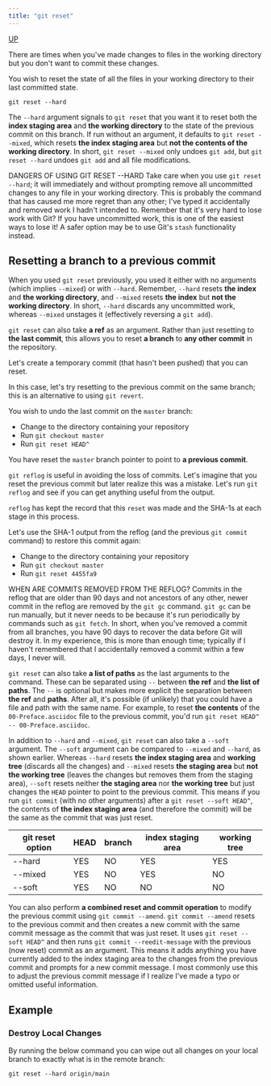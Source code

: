 ```yaml
---
title: "git reset"
---
```


[UP](/git/git-index.html)


There are times when you've made changes to files in the working directory
but you don't want to commit these changes.

You wish to reset the state of all the files in your working directory to their last committed state.

```text
git reset --hard
```

The `--hard` argument signals to `git reset` that
you want it to reset both the **index staging area** and **the working directory** to
the state of the previous commit on this branch.
If run without an argument, it defaults to `git reset --mixed`,
which resets **the index staging area** but **not the contents of the working directory**.
In short, `git reset --mixed` only undoes `git add`, but `git reset --hard` undoes `git add` and all file modifications.

DANGERS OF USING GIT RESET --HARD
Take care when you use `git reset --hard`;
it will immediately and without prompting remove all uncommitted changes to any file in your working directory.
This is probably the command that has caused me more regret than any other;
I've typed it accidentally and removed work I hadn't intended to.
Remember that it's very hard to lose work with Git?
If you have uncommitted work, this is one of the easiest ways to lose it!
A safer option may be to use Git's `stash` functionality instead.

## Resetting a branch to a previous commit

When you used `git reset` previously, you used it either with no arguments (which implies `--mixed`) or with `--hard`.
Remember, `--hard` resets **the index** and **the working directory**, and `--mixed` resets **the index** but **not the working directory**.
In short, `--hard` discards any uncommitted work, whereas `--mixed` unstages it (effectively reversing a `git add`).

`git reset` can also take **a ref** as an argument.
Rather than just resetting to **the last commit**,
this allows you to reset **a branch** to **any other commit** in the repository.

Let's create a temporary commit (that hasn't been pushed) that you can reset.

In this case, let's try resetting to the previous commit on the same branch; this is an alternative to using `git revert`.

You wish to undo the last commit on the `master` branch:

- Change to the directory containing your repository
- Run `git checkout master`
- Run `git reset HEAD^`

You have reset the `master` branch pointer to point to **a previous commit**.

`git reflog` is useful in avoiding the loss of commits.
Let's imagine that you reset the previous commit but later realize this was a mistake.
Let's run `git reflog` and see if you can get anything useful from the output.

`reflog` has kept the record that this `reset` was made and the SHA-1s at each stage in this process.

Let's use the SHA-1 output from the reflog (and the previous `git commit` command) to restore this commit again:

- Change to the directory containing your repository
- Run `git checkout master`
- Run `git reset 4455fa9`

WHEN ARE COMMITS REMOVED FROM THE REFLOG?
Commits in the reflog that are older than 90 days and not ancestors of any other,
newer commit in the reflog are removed by the `git gc` command.
`git gc` can be run manually, but it never needs to be
because it's run periodically by commands such as `git fetch`.
In short, when you've removed a commit from all branches,
you have 90 days to recover the data before Git will destroy it.
In my experience, this is more than enough time;
typically if I haven't remembered that I accidentally removed a commit within a few days, I never will.



`git reset` can also take **a list of paths** as the last arguments to the command.
These can be separated using `--` between **the ref** and **the list of paths**.
The `--` is optional but makes more explicit the separation between **the ref** and **paths**.
After all, it's possible (if unlikely) that you could have a file and path with the same name.
For example, to reset **the contents** of the `00-Preface.asciidoc` file to the previous commit,
you'd run `git reset HEAD^ -- 00-Preface.asciidoc`.

In addition to `--hard` and `--mixed`, `git reset` can also take a `--soft` argument.
The `--soft` argument can be compared to `--mixed` and `--hard`, as shown earlier.
Whereas `--hard` resets **the index staging area** and **working tree**  (discards all the changes)
and `--mixed` resets **the staging area** but **not the working tree**
(leaves the changes but removes them from the staging area),
`--soft` resets neither **the staging area** nor **the working tree**
but just changes the `HEAD` pointer to point to the previous commit.
This means if you run `git commit` (with no other arguments) after a `git reset --soft HEAD^`,
the contents of **the index staging area** (and therefore the commit) will be the same as the commit that was just reset.

| git reset option | HEAD | branch | index staging area | working tree |
|------------------|------|--------|--------------------|--------------|
| --hard           | YES  | NO     | YES                | YES          |
| --mixed          | YES  | NO     | YES                | NO           |
| --soft           | YES  | NO     | NO                 | NO           |

You can also perform **a combined reset and commit operation** to modify the previous commit using `git commit --amend`.
`git commit --amend` resets to the previous commit and
then creates a new commit with the same commit message as the commit that was just reset.
It uses `git reset --soft HEAD^` and then runs `git commit --reedit-message` with the previous (now reset) commit as an argument.
This means it adds anything you have currently added to
the index staging area to the changes from the previous commit and prompts for a new commit message.
I most commonly use this to adjust the previous commit message if I realize I've made a typo or omitted useful information.

## Example

### Destroy Local Changes

By running the below command you can wipe out all changes on your local branch to exactly what is in the remote branch:

```text
git reset --hard origin/main
```
